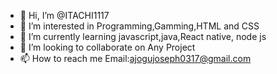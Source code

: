 - 👋 Hi, I’m @ITACHI1117
- 👀 I’m interested in Programming,Gamming,HTML and CSS
- 🌱 I’m currently learning javascript,java,React native, node js
- 💞️ I’m looking to collaborate on Any Project
- 📫 How to reach me Email:ajogujoseph0317@gmail.com

<!---
ITACHI1117/ITACHI1117 is a ✨ special ✨ repository because its `README.md` (this file) appears on your GitHub profile.
You can click the Preview link to take a look at your changes.
--->
